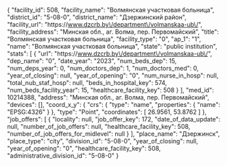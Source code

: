 {
    "facility_id": 508,
    "facility_name": "Волмянская участковая больница",
    "district_id": "5-08-0",
    "district_name": "Дзержинский район",
    "facility_url": "https:\/\/www.dzcrb.by\/department\/volmanskaa-ub\/",
    "facility_address": "Минская обл., аг. Волма, пер. Первомайский",
    "title": "Волмянская участковая больница",
    "facility_type": "0",
    "ap_1": "1",
    "name": "Волмянская участковая больница",
    "state": "public institution",
    "stats": [
        {
            "url": "https:\/\/www.dzcrb.by\/department\/volmanskaa-ub\/",
            "dep_name": "0",
            "date_year": "2023",
            "num_beds_dep": 15,
            "num_deps_year": 0,
            "num_doctors_dep": 1,
            "num_doctors_med": 0,
            "year_of_closing": null,
            "year_of_opening": "0",
            "num_nurse_in_hosp": null,
            "total_nub_staf_hosp": null,
            "beds_in_hospital_key": 574,
            "num_beds_facility_year": 15,
            "healthcare_facility_key": 508
        }
    ],
    "med_id": 10214388,
    "address": "Минская обл., аг. Волма, пер. Первомайский",
    "devices": [],
    "coord_x_y": {
        "crs": {
            "type": "name",
            "properties": {
                "name": "EPSG:4326"
            }
        },
        "type": "Point",
        "coordinates": [
            26.9561,
            53.8762
        ]
    },
    "job_offers": [
        {
            "locality": null,
            "job_offer_key": 172,
            "date_of_data_update": null,
            "number_of_job_offers": null,
            "healthcare_facility_key": 508,
            "number_of_job_offers_for_midlevel": null
        }
    ],
    "place_name": "Дзержинск",
    "place_type": "city",
    "division_id": "5-08-0",
    "year_of_closing": null,
    "year_of_opening": "0",
    "healthcare_facility_key": 508,
    "administrative_division_id": "5-08-0"
}